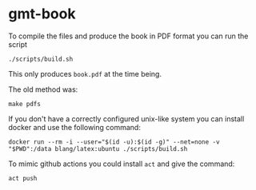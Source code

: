 # gmt-book

To compile the files and produce the book 
in PDF format you can run the script
```
./scripts/build.sh
```
This only produces `book.pdf` at the time being.

The old method was:
```
make pdfs
```

If you don't have a correctly configured unix-like system you can install docker and use the following command:
```
docker run --rm -i --user="$(id -u):$(id -g)" --net=none -v "$PWD":/data blang/latex:ubuntu ./scripts/build.sh
```

To mimic github actions you could install `act` and give the command: 
```
act push
```
